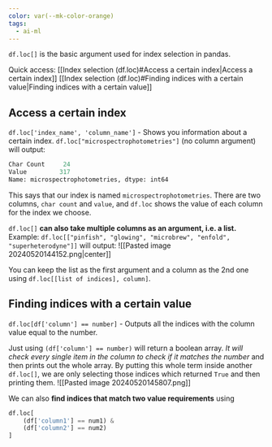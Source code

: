 ```yaml
---
color: var(--mk-color-orange)
tags:
  - ai-ml
---
```

`df.loc[]` is the basic argument used for index selection in pandas.

Quick access:
[[Index selection (df.loc)#Access a certain index|Access a certain index]]
[[Index selection (df.loc)#Finding indices with a certain value|Finding indices with a certain value]]

## Access a certain index
`df.loc['index_name', 'column_name']` - Shows you information about a certain index.  `df.loc["microspectrophotometries"]` (no column argument) will output:
~~~python
Char Count     24
Value         317
Name: microspectrophotometries, dtype: int64
~~~
This says that our index is named `microspectrophotometries`. There are two columns, `char count` and `value`, and `df.loc` shows the value of each column for the index we choose.

`df.loc[]` **can also take multiple columns as an argument, i.e. a list.** Example: `df.loc[["pinfish", "glowing", "microbrew", "enfold", "superheterodyne"]]` will output:
![[Pasted image 20240520144152.png|center]]

You can keep the list as the first argument and a column as the 2nd one using `df.loc[[list of indices], column]`.

## Finding indices with a certain value
`df.loc[df['column'] == number]` - Outputs all the indices with the column value equal to the number.

Just using `(df['column'] == number)` will return a boolean array. *It will check every single item in the column to check if it matches the number* and then prints out the whole array. By putting this whole term inside another `df.loc[]`, we are only selecting those indices which returned `True` and then printing them.
![[Pasted image 20240520145807.png]]

We can also **find indices that match two value requirements** using
~~~python
df.loc[
    (df['column1'] == num1) &
    (df['column2'] == num2)
]
~~~
